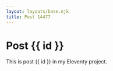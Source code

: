 ```yaml
---
layout: layouts/base.njk
title: Post 14477
---
```


# Post {{ id }}

This is post {{ id }} in my Eleventy project.

